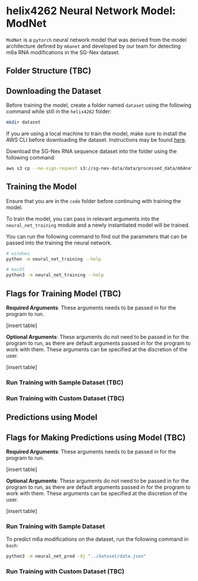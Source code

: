 # helix4262 Neural Network Model: ModNet

`ModNet` is a `pytorch` neural network model that was derived from the model architecture defined by `m6anet` and developed by our team for detecting m6a RNA modifications in the SG-Nex dataset. 

## Folder Structure (TBC)

## Downloading the Dataset

Before training the model, create a folder named `dataset` using the following command while still in the `helix4262` folder:

```bash
mkdir dataset
```

If you are using a local machine to train the model, make sure to install the AWS CLI before downloading the dataset. Instructions may be found [here](https://docs.aws.amazon.com/cli/latest/userguide/getting-started-install.html#:~:text=Run%20the%20install%20program.,write%20permissions%20to%20those%20directories.).

Download the SG-Nex RNA sequence dataset into the folder using the following command: 

```bash
aws s3 cp --no-sign-request s3://sg-nex-data/data/processed_data/m6Anet/SGNex_A549_directRNA_replicate5_run1/data.json dataset
```

## Training the Model

Ensure that you are in the `code` folder before continuing with training the model.

To train the model, you can pass in relevant arguments into the `neural_net_training` module and a newly instantiated model will be trained.

You can run the following command to find out the parameters that can be passed into the training the neural network.

```bash
# windows
python -m neural_net_training --help

# macOS
python3 -m neural_net_training --help
```

## Flags for Training Model (TBC)

**Required Arguments**: These arguments needs to be passed in for the program to run.

[insert table]

**Optional Arguments**: These arguments do not need to be passed in for the program to run, as there are default arguments passed in for the program to work with them. These arguments can be specified at the discretion of the user.

[insert table]

### Run Training with Sample Dataset (TBC)

### Run Training with Custom Dataset (TBC)

## Predictions using Model

## Flags for Making Predictions using Model (TBC)

**Required Arguments**: These arguments needs to be passed in for the program to run.

[insert table]

**Optional Arguments**: These arguments do not need to be passed in for the program to run, as there are default arguments passed in for the program to work with them. These arguments can be specified at the discretion of the user.

[insert table]

### Run Training with Sample Dataset 

To predict m6a modifications on the dataset, run the following command in `bash`:

```bash
python3 -m neural_net_pred -dj "../dataset/data.json"
```

### Run Training with Custom Dataset (TBC)

